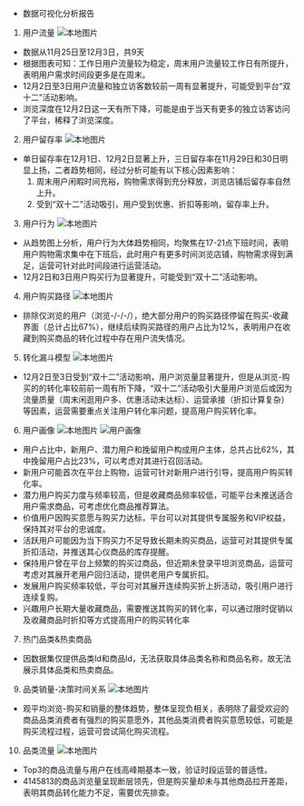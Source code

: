 * 数据可视化分析报告
1. 用户流量
![本地图片](./img/用户流量.png)
- 数据从11月25日至12月3日，共9天
- 根据图表可知：工作日用户流量较为稳定，周末用户流量较工作日有所提升，表明用户需求时间段更多是在周末。
- 12月2日至3日用户流量和独立访客数较前一周有显著提升，可能受到平台“双十二”活动影响。
- 浏览深度在12月2日这一天有所下降，可能是由于当天有更多的独立访客访问了平台，稀释了浏览深度。

2. 用户留存率
![本地图片](./img/用户留存率.png)
- 单日留存率在12月1日、12月2日显著上升，三日留存率在11月29日和30日明显上扬，二者趋势相同，经过分析可能有以下核心因素影响：
    1. 周末用户闲暇时间充裕，购物需求得到充分释放，浏览店铺后留存率自然上升。
    2. 受到“双十二”活动吸引，用户受到优惠、折扣等影响，留存率上升。

3. 用户行为
![本地图片](./img/用户行为.png)
- 从趋势图上分析，用户行为大体趋势相同，均聚焦在17-21点下班时间，表明用户购物需求集中在下班后，此时用户有更多时间浏览店铺，购物需求得到满足，运营可针对此时间段进行运营活动。
- 12月2日和3日用户购买行为显著提升，可能受到“双十二”活动影响。

4. 用户购买路径
![本地图片](./img/用户购买路径.png)
- 排除仅浏览的用户（浏览-/-/-/），绝大部分用户的购买路径停留在购买-收藏界面（总计占比67%），继续后续购买路径的用户占比为12%，表明用户在收藏到购买商品的转化过程中存在用户流失情况。

5. 转化漏斗模型
![本地图片](./img/转化漏斗模型.png)
- 12月2日至3日受到“双十二”活动影响，用户浏览量显著提升，但是从浏览-购买的的转化率较前前一周有所下降，“双十二”活动吸引大量用户浏览后或因为流量质量（周末闲逛用户多、优惠活动未达标）、运营承接（折扣计算复杂）等因素，运营需要重点关注用户转化率问题，提高用户购买转化率。

6. 用户画像
![本地图片](./img/用户画像-圆饼图.png)
![用户画像](./img/用户画像.png)
- 用户占比中，新用户、潜力用户和挽留用户构成用户主体，总共占比62%，其中挽留用户占比23%，可以考虑对其进行召回活动。
- 新用户可能首次在平台上购物，运营可针对新用户进行引导，提高用户购买转化率。
- 潜力用户购买力度与频率较高，但是收藏商品频率较低，可能平台未推送适合用户需求商品，可考虑优化商品推荐算法。
- 价值用户因购买意愿与购买力达标，平台可以对其提供专属服务和VIP权益，保持其对平台的忠诚度。
- 活跃用户可能因为当下购买力不足导致长期未购买商品，运营可对其提供专属折扣活动，并推送其心仪商品的库存提醒。
- 保持用户曾在平台上频繁的购买过商品，但近期未登录平坦浏览商品，运营可考虑对其展开老用户回归活动，提供老用户专属折扣。
- 发展用户购买频率较低，平台可对其展开连续购买折上折活动，吸引用户进行连续复购。
- 兴趣用户长期大量收藏商品，需要推送其购买的转化率，可以通过限时促销以及收藏商品时折扣等方式提高用户的购买转化率

7. 热门品类&热卖商品
- 因数据集仅提供品类Id和商品Id，无法获取具体品类名称和商品名称，故无法展示具体品类和热卖商品。

9. 品类销量-决策时间关系
![本地图片](./img/品类销量-决策时间关系.png)
- 观平均浏览-购买和销量的整体趋势，整体呈现负相关，表明除了最受欢迎的商品品类消费者有强烈的购买意愿外，其他品类消费者购买意愿较低，可能是购买流程过程，运营可尝试简化购买流程。

10. 品类流量
![本地图片](./img/品类流量.png)
- Top3的商品流量与用户在线高峰期基本一致，验证时段运营的普适性。
- 4145813的商品浏览量呈现断层领先，但是购买量却未与其他商品拉开差距，表明其商品转化能力不足，需要优先排查。